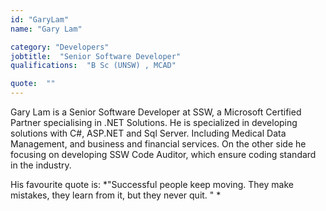 ```yaml
---
id: "GaryLam"
name: "Gary Lam"

category: "Developers"
jobtitle:  "Senior Software Developer"
qualifications:  "B Sc (UNSW) , MCAD"

quote:  ""
---
```


Gary Lam is a Senior Software Developer at SSW, a Microsoft Certified Partner specialising in .NET Solutions. He is specialized in developing solutions with C#, ASP.NET and Sql Server. Including Medical Data Management, and business and financial services. On the other side he focusing on developing SSW Code Auditor, which ensure coding standard in the industry.

His favourite quote is: *"Successful people keep moving. They make mistakes, they learn from it, but they never quit. " *